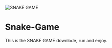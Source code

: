 ![SNAKE GAME](https://user-images.githubusercontent.com/89998258/134167745-fe6a8a7c-0e78-4ec1-b430-374469886d95.png)
# Snake-Game
This is the SNAKE GAME downlode, run and enjoy.
